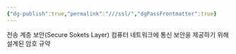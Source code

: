 ```yaml
---
{"dg-publish":true,"permalink":"///ssl/","dgPassFrontmatter":true}
---
```



전송 계층 보안(Secure Sokets Layer)
컴퓨터 네트워크에 통신 보안을 제공하기 위해 설계된 암호 규약